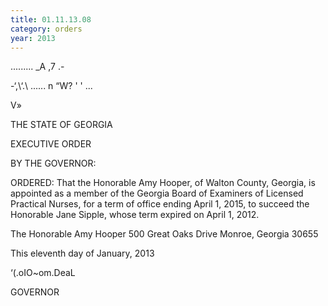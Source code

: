```yaml
---
title: 01.11.13.08
category: orders
year: 2013
---
```

......... _A
,7 .-

   

-‘,\‘.\ ...... n
“W? ' '
...

V»

THE STATE OF GEORGIA

EXECUTIVE ORDER

BY THE GOVERNOR:

ORDERED: That the Honorable Amy Hooper, of Walton County, Georgia, is
appointed as a member of the Georgia Board of Examiners of
Licensed Practical Nurses, for a term of office ending April 1,
2015, to succeed the Honorable Jane Sipple, whose term expired on
April 1, 2012.

The Honorable Amy Hooper
500 Great Oaks Drive
Monroe, Georgia 30655

This eleventh day of January, 2013

‘(\.oIO~om.DeaL

GOVERNOR

